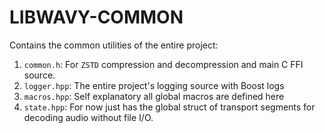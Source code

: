 # **LIBWAVY-COMMON**

Contains the common utilities of the entire project:

1. `common.h`: For `ZSTD` compression and decompression and main C FFI source.
2. `logger.hpp`: The entire project's logging source with Boost logs
3. `macros.hpp`: Self explanatory all global macros are defined here
4. `state.hpp`: For now just has the global struct of transport segments for decoding audio without file I/O.
